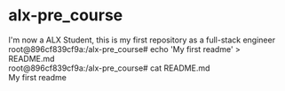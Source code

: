 # alx-pre_course
I'm now a ALX Student, this is my first repository as a full-stack engineer
root@896cf839cf9a:/alx-pre_course# echo 'My first readme' > README.md                                                                 
root@896cf839cf9a:/alx-pre_course# cat README.md                                                                                      
My first readme       
